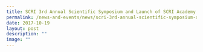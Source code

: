 ```yaml
---
title: SCRI 3rd Annual Scientific Symposium and Launch of SCRI Academy
permalink: /news-and-events/news/scri-3rd-annual-scientific-symposium-and-launch-of-scri-academy/
date: 2017-10-19
layout: post
description: ""
image: ""
---
```

